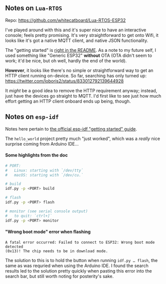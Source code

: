 ## Notes on `Lua-RTOS`

Repo: https://github.com/whitecatboard/Lua-RTOS-ESP32

I've played around with this and it's super nice to have an interactive
console; feels pretty promising. It's very straightforward to get onto Wifi, it
looks like it's got a native MQTT client, and native JSON functionality.

The "getting started" is [right in the
README](https://github.com/whitecatboard/Lua-RTOS-ESP32#method-1-get-a-precompiled-firmware).
As a note to my future self, I used something like "Generic ESP32" **without**
OTA (OTA didn't seem to work; it'd be nice, but oh well, hardly the end of the
world).

**However**, it looks like there's no simple or straightforward way to get an
HTTP client running on-device. So far, searching has only turned up:
https://twitter.com/loboris2/status/833012792139644928

It _might_ be a good idea to remove the HTTP requirement anyway; instead, just
have the devices go straight to MQTT. I'd first like to see just how much
effort getting an HTTP client onboard ends up being, though.

## Notes on `esp-idf`

Notes here pertain to [the official esp-idf "getting started"
guide](https://docs.espressif.com/projects/esp-idf/en/latest/esp32/get-started/linux-macos-setup.html#get-started-prerequisites).

The `hello_world` project pretty much "just worked", which was a _really_ nice
surprise coming from Arduino IDE…

#### Some highlights from the doc

```sh
# PORT:
#   Linux: starting with `/dev/tty`
#   macOS: starting with `/dev/cu.`

# build
idf.py -p <PORT> build

# flash
idf.py -p <PORT> flash

# monitor (see serial console output)
#   to quit: `ctrl+]`
idf.py -p <PORT> monitor
```

#### "Wrong boot mode" error when flashing

```
A fatal error occurred: Failed to connect to ESP32: Wrong boot mode detected
(0x13)! The chip needs to be in download mode.
```

The solution to this is to hold the button when running `idf.py … flash`, the
same as was requried when using the Arduino IDE. I found the search results led
to the solution pretty quickly when pasting this error into the search bar, but
still worth noting for posterity's sake.
